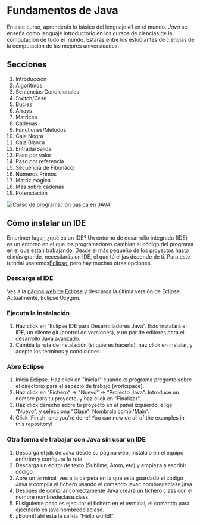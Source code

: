 # Fundamentos de Java
En este curso, aprenderás lo básico del lenguaje #1 en el mundo. *Java* se enseña como lenguaje introductorio en los cursos de ciencias de la computación de todo el mundo. Estarás entre los estudiantes de ciencias de la computación de las mejores universidades.

## Secciones
1. Introducción
2. Algoritmos
3. Sentencias Condicionales
4. Switch/Case
5. Bucles
6. Arrays
7. Matrices
8. Cadenas
10. Functiones/Métodos
11. Caja Negra
12. Caja Blanca
13. Entrada/Salida
14. Paso por valor
15. Paso por referencia
16. Secuencia de Fibonacci
17. Números Primos
18. Matriz mágica
19. Más sobre cadenas
20. Potenciación

[![Curso de programación básica en JAVA](https://img.youtube.com/vi/Ztr7_sNmSQI/0.jpg)](https://www.youtube.com/watch?v=Ztr7_sNmSQI&list=PLQ1ShaTNqthL1w5LSw5l7CbjCu5xiKQsA)

## Cómo instalar un IDE
En primer lugar, ¿qué es un IDE? Un entorno de desarrollo integrado (IDE) es un entorno en el que los programadores cambian el código del programa en el que están trabajando. Desde el más pequeño de los proyectos hasta el más grande, necesitarás un IDE, el que tú elijas depende de ti. Para este tutorial usaremos[Eclipse](https://www.eclipse.org), pero hay muchas otras opciones.

### Descarga el IDE
Ves a la [página web de Eclipse](https://www.eclipse.org/downloads/) y descarga la última versión de Eclipse. Actualmente, Eclipse Oxygen.

### Ejecuta la instalación
1. Haz click en "Eclipse IDE para Desarrolladores Java". Esto instalará el IDE, un cliente git (control de versiones), y un par de editores para el desarrollo Java avanzado.
2. Cambia la ruta de instalación (si quieres hacerlo), haz click en instalar, y acepta los términos y condiciones.

### Abre Eclipse
1. Inicia Eclipse. Haz click en "Iniciar" cuando el programa pregunte sobre el directorio para el espacio de trabajo (workspace).
2. Haz click en "Fichero" -> "Nuevo" -> "Projecto Java". Introduce un nombre para tu proyecto, y haz click en "Finalizar".
3. Haz click derecho sobre tu proyecto en el panel izquierdo, elige "Nuevo", y selecciona "Clase". Nómbrala como 'Main'.
4. Click 'Finish' and you're done! You can now do all of the examples in this repository!

### Otra forma de trabajar con Java sin usar un IDE
1. Descarga el jdk de Java desde su página web, instálalo en el equipo anfitrión y configura la ruta.
2. Descarga un editor de texto (Sublime, Atom, etc) y empieza a escribir código.
3. Abre un terminal, ves a la carpeta en la que está guardado el código Java y compila el fichero usando el comando javac nombredeclase.java.
4. Después de compilar correctamente Java creará un fichero class con el nombre nombredeclase.class.
5. El siguiente paso es ejecutar el fichero en el terminal, el comando para ejecutarlo es java nombredelaclase.
6. ¡¡Boom!! ahí está la salida "Hello world!".
